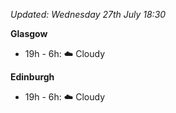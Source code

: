 *Updated: Wednesday 27th July 18:30*

**Glasgow**

* 19h - 6h: :cloud: Cloudy

**Edinburgh**

* 19h - 6h: :cloud: Cloudy
